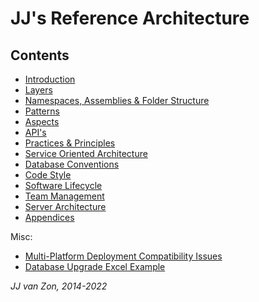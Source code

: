 JJ's Reference Architecture
===========================

Contents
--------

- [Introduction](introduction.md)
- [Layers](layers.md)
- [Namespaces, Assemblies & Folder Structure](namespaces-assemblies-and-folder-structure.md)
- [Patterns](patterns.md)
- [Aspects](aspects.md)
- [API's](apis.md)
- [Practices & Principles](practices-and-principles.md)
- [Service Oriented Architecture](service-oriented-architecture.md)
- [Database Conventions](database-conventions.md)
- [Code Style](code-style.md)
- [Software Lifecycle](software-lifecycle.md)
- [Team Management](team-management.md)
- [Server Architecture](server-architecture.md)
- [Appendices](appendices.md)

Misc:

- [Multi-Platform Deployment Compatibility Issues](misc-docs/multi-platform-deployment-compatibility-issues.md)
- [Database Upgrade Excel Example](misc-docs/database-upgrade-excel-example.xlsx)

*JJ van Zon, 2014-2022*
